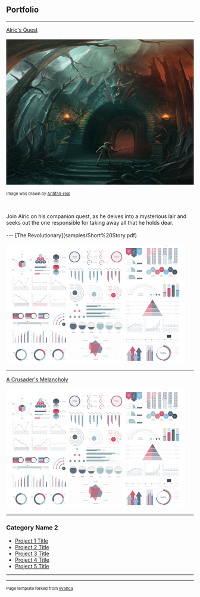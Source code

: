 ## Portfolio

---


[Alric's Quest](samples/alrics-quest.html)
 <br><br>
<img src="images/alrics_thumbnail.jpg?raw=true"/>
<p style="font-size:11px">Image was drawn by <a href="https://www.deviantart.com/antifan-real">Antifan-real</a></p>
 <br><br>
 Join Alric on his companion quest, as he delves into a mysterious lair and seeks out the one responsible for taking away all that he holds dear. 
  <br><br>
---
[The Revolutionary](samples/Short%20Story.pdf)
 <br><br>
<img src="images/dummy_thumbnail.jpg?raw=true"/>

---
[A Crusader's Melancholy](http://example.com/)
 <br><br>
<img src="images/dummy_thumbnail.jpg?raw=true"/>

---

### Category Name 2

- [Project 1 Title](http://example.com/)
- [Project 2 Title](http://example.com/)
- [Project 3 Title](http://example.com/)
- [Project 4 Title](http://example.com/)
- [Project 5 Title](http://example.com/)

---




---
<p style="font-size:11px">Page template forked from <a href="https://github.com/evanca/quick-portfolio">evanca</a></p>
<!-- Remove above link if you don't want to attibute -->
